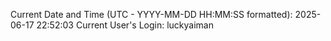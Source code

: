 Current Date and Time (UTC - YYYY-MM-DD HH:MM:SS formatted): 2025-06-17 22:52:03
Current User's Login: luckyaiman
